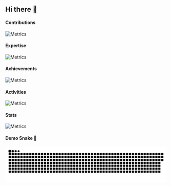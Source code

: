 ## Hi there 👋



#### Contributions
![Metrics](studio/metrics.plugin.isocalendar.svg)

#### Expertise
![Metrics](studio/metrics.plugin.topics.icons.svg)

#### Achievements
![Metrics](studio/metrics.plugin.achievements.svg)

#### Activities
![Metrics](studio/metrics.plugin.habits.charts.svg)

#### Stats
![Metrics](studio/metrics.classic.svg)


#### Demo Snake 🐍
<p align="center">
  <!--credit to sammorozov-->
 <img width="1000" src="studio/github-snake.svg" alt="snake"/>
</p>

